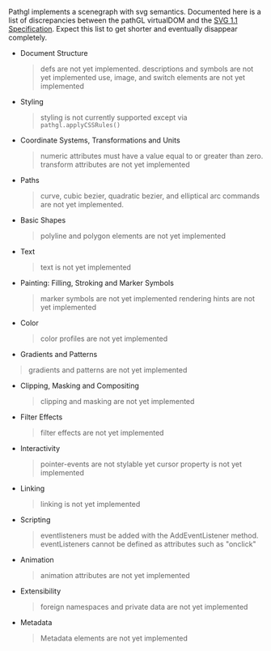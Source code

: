 Pathgl implements a scenegraph with svg semantics.
Documented here is a list of discrepancies between the pathGL virtualDOM
and the [SVG 1.1 Specification](http://www.w3.org/TR/SVG/).
Expect this list to get shorter and eventually disappear completely.

* Document Structure
  > defs are not yet implemented.
  > descriptions and symbols are not yet implemented
  > use, image, and switch elements are not yet implemented
* Styling
  > styling is not currently supported except via `pathgl.applyCSSRules()`
* Coordinate Systems, Transformations and Units
  > numeric attributes must have a value equal to or greater than zero.
  > transform attributes are not yet implemented
* Paths
  > curve, cubic bezier, quadratic bezier, and elliptical arc commands are not yet
  > implemented.
* Basic Shapes
  > polyline and polygon elements are not yet implemented
* Text
  > text is not yet implemented
* Painting: Filling, Stroking and Marker Symbols
  > marker symbols are not yet implemented
  > rendering hints are not yet implemented
* Color
  > color profiles are not yet implemented
* Gradients and Patterns
> gradients and patterns are not yet implemented
* Clipping, Masking and Compositing
  > clipping and masking are not yet implemented
* Filter Effects
  > filter effects are not yet implemented
* Interactivity
  > pointer-events are not stylable yet
  > cursor property is not yet implemented
* Linking
  > linking is not yet implemented
* Scripting
  > eventlisteners must be added with the AddEventListener method. eventListeners
  > cannot be defined as attributes such as "onclick"
* Animation
  > animation attributes are not yet implemented
* Extensibility
  > foreign namespaces and private data are not yet implemented
* Metadata
  > Metadata elements are not yet implemented
